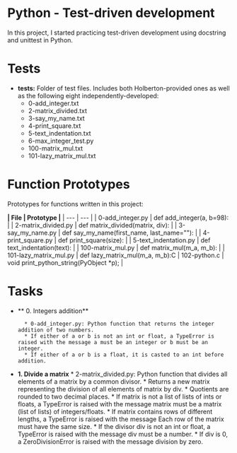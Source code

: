 # **Python - Test-driven development**

In this project, I started practicing test-driven development using docstring and unittest in Python.


# Tests 
* **tests:** Folder of test files. Includes both Holberton-provided ones as well as the following eight independently-developed:
  * 0-add_integer.txt
  * 2-matrix_divided.txt
  * 3-say_my_name.txt
  * 4-print_square.txt
  * 5-text_indentation.txt
  * 6-max_integer_test.py
  * 100-matrix_mul.txt
  * 101-lazy_matrix_mul.txt

# Function Prototypes 
Prototypes for functions written in this project:

**| File	| Prototype |**
| --- | --- |
| 0-add_integer.py	| def add_integer(a, b=98): |
| 2-matrix_divided.py	| def matrix_divided(matrix, div): |
| 3-say_my_name.py	| def say_my_name(first_name, last_name=""): |
| 4-print_square.py	| def print_square(size): |
| 5-text_indentation.py	| def text_indentation(text): |
| 100-matrix_mul.py	| def matrix_mul(m_a, m_b): |
| 101-lazy_matrix_mul.py	| def lazy_matrix_mul(m_a, m_b):C
| 102-python.c	| void print_python_string(PyObject *p); |


# Tasks 

* ** 0. Integers addition**

        * 0-add_integer.py: Python function that returns the integer addition of two numbers.
        * If either of a or b is not an int or float, a TypeError is raised with the message a must be an integer or b must be an integer.
        * If either of a or b is a float, it is casted to an int before addition.

 * **1. Divide a matrix**
        * 2-matrix_divided.py: Python function that divides all elements of a matrix by a common divisor.
        * Returns a new matrix representing the division of all elements of matrix by div.
        * Quotients are rounded to two decimal places.
        * If matrix is not a list of lists of ints or floats, a TypeError is raised with the message matrix must be a matrix (list of lists) of integers/floats.
        * If matrix contains rows of different lengths, a TypeError is raised with the message Each row of the matrix must have the same size.
        * If the divisor div is not an int or float, a TypeError is raised with the message div must be a number.
        * If div is 0, a ZeroDivisionError is raised with the message division by zero.
